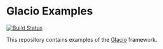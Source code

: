 # Glacio Examples
[![Build Status](https://travis-ci.com/fridujo/glacio-examples.svg?branch=master)](https://travis-ci.com/fridujo/glacio-examples)

This repository contains examples of the [Glacio](https://github.com/fridujo/glacio) framework.
